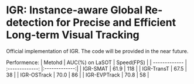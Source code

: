 # IGR: Instance-aware Global Re-detection for Precise and Efficient Long-term Visual Tracking
Official implementation of IGR.
The code will be provided in the near future.

Performence:
| Metohd  | AUC(%) on LaSOT | Speed(FPS) |
| ------------- | :-------------: |:-------------:|
| IGR-SMAT  | 61.9  | 118 |
| IGR-TransT  | 67.5  | 38 |
| IGR-OSTrack  | 70.0  | 86 |
| IGR-EVPTrack  | 70.8  | 58 |
